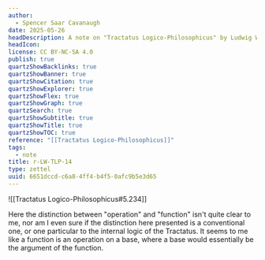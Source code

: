```yaml
---
author:
  - Spencer Saar Cavanaugh
date: 2025-05-26
headDescription: A note on "Tractatus Logico-Philosophicus" by Ludwig Wittgenstein
headIcon: 
license: CC BY-NC-SA 4.0
publish: true
quartzShowBacklinks: true
quartzShowBanner: true
quartzShowCitation: true
quartzShowExplorer: true
quartzShowFlex: true
quartzShowGraph: true
quartzSearch: true
quartzShowSubtitle: true
quartzShowTitle: true
quartzShowTOC: true
reference: "[[Tractatus Logico-Philosophicus]]"
tags:
  - note
title: r-LW-TLP-14
type: zettel
uuid: 6651dccd-c6a8-4ff4-b4f5-0afc9b5e3d65
---
```

![[Tractatus Logico-Philosophicus#5.234]]

Here the distinction between "operation" and "function" isn't quite clear to me, nor am I even sure if the distinction here presented is a conventional one, or one particular to the internal logic of the Tractatus. It seems to me like a function is an operation on a base, where a base would essentially be the argument of the function.